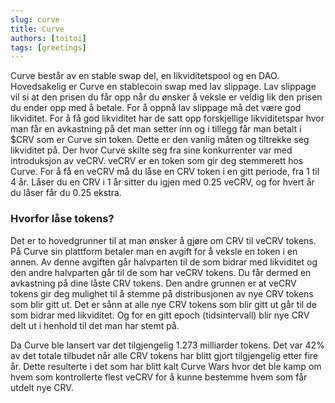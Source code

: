 ```yaml
---
slug: curve
title: Curve
authors: [toitoi]
tags: [greetings]
---
```


Curve består av en stable swap del, en likviditetspool og en DAO. Hovedsakelig er Curve en stablecoin swap med lav slippage. Lav slippage vil si at den prisen du får opp når du ønsker å veksle er veldig lik den prisen du ender opp med å betale. For å oppnå lav slippage må det være god likviditet. For å få god likviditet har de satt opp forskjellige likviditetspar hvor man får en avkastning på det man setter inn og i tillegg får man betalt i $CRV som er Curve sin token. Dette er den vanlig måten og tiltrekke seg likviditet på. Der hvor Curve skilte seg fra sine konkurrenter var med introduksjon av veCRV. veCRV er en token som gir deg stemmerett hos Curve. For å få en veCRV må du låse en CRV token i en gitt periode, fra 1 til 4 år. Låser du en CRV i 1 år sitter du igjen med 0.25 veCRV, og for hvert år du låser får du 0.25 ekstra. 

### Hvorfor låse tokens?

Det er to hovedgrunner til at man ønsker å gjøre om CRV til veCRV tokens. På Curve sin plattform betaler man en avgift for å veksle en token i en annen. Av denne avgiften går halvparten til de som bidrar med likviditet og den andre halvparten går til de som har veCRV tokens. Du får dermed en avkastning på dine låste CRV tokens. Den andre grunnen er at veCRV tokens gir deg mulighet til å stemme på distribusjonen av nye CRV tokens som blir gitt ut. Det er sånn at alle nye CRV tokens som blir gitt ut går til de som bidrar med likviditet. Og for en gitt epoch (tidsintervall) blir nye CRV delt ut i henhold til det man har stemt på. 

Da Curve ble lansert var det tilgjengelig 1.273 milliarder tokens. Det var 42% av det totale tilbudet når alle CRV tokens har blitt gjort tilgjengelig etter fire år. Dette resulterte i det som har blitt kalt Curve Wars hvor det ble kamp om hvem som kontrollerte flest veCRV for å kunne bestemme hvem som får utdelt nye CRV.


